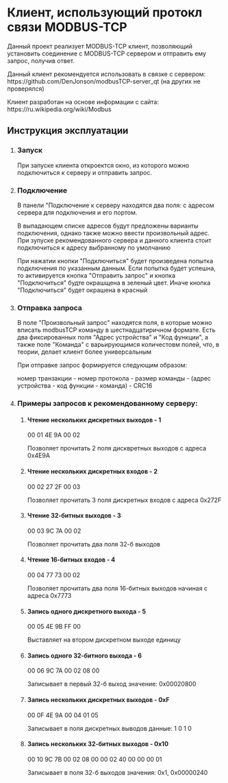 <h1>
    Клиент, использующий протокл связи MODBUS-TCP
  </h1>
  <p>
    Данный проект реализует MODBUS-TCP клиент, позволяющий установить соединение с MODBUS-TCP сервером и отправить ему запрос, получив ответ.
  </p>
  <p>Данный клиент рекомендуется использовать в связке с сервером: https://github.com/DenJonson/modbusTCP-server_qt (на других не проверялся) </p>
 <p>Клиент разработан на основе информации с сайта: https://ru.wikipedia.org/wiki/Modbus </p>

 <h2>
  Инструкция эксплуатации
 </h2>
 <ol>
  <li>
    <h3>Запуск</h3>
    <p>При запуске клиента откроектся окно, из которого можно подключиться к серверу и отправить запрос.</p>
  </li>
  <li>
    <h3>Подключение</h3>
    <p>В панели "Подключение к серверу находятся два поля: с адресом сервера для подключения и его портом.</p>
    <p>В выпадающем списке адресов будут предложены варианты подключения, однако также можно ввести произвольный адрес. При зупуске рекомендованного сервера и данного клиента стоит подключиться к адресу выбранному по умолчанию</p>
    <p>
      При нажатии кнопки "Подключиться" будет произведена попытка подключения по указанным данным. Если попытка будет успешна, то активируется кнопка "Отправить запрос" и кнопка "Подключиться" будте окрашщена в зеленый цвет. Иначе кнопка "Подключиться" будет окрашена в красный
    </p>
  </li>
  <li>
    <h3>Отправка запроса</h3>
    <p>В поле "Произвольный запрос" находятся поля, в которые можно вписать modbusTCP команду в шестнадцатиричном формате. Есть два фиксированных поля "Адрес устройства" и "Код функции", а также поле "Команда" с варьирующимся количестовм полей, что, в теории, делает клиент более универсальным</p>
    <p>
      При отправке запрос формируется следующим образом:
    </p>
    <p>
      номер транзакции - номер протокола - размер команды - (адрес устройства - код функции - команда) - CRC16
    </p>
  </li>
  <li>
    <h3>Примеры запросов к рекомендованному серверу:</h3>
    <ol>
      <li><h4>Чтение нескольких дискретных выходов - 1</h4>
        <p>
          00 01 4E 9A 00 02
        </p>
        <p>
          Позволяет прочитать 2 поля дисквретных выходов с адреса 0x4E9A
        </p>
      </li>
      <li><h4>Чтение нескольких дискретных входов - 2</h4>
        <p>
          00 02 27 2F 00 03
        </p>
        <p>
          Позволяет прочитать 3 поля дискретных входов с адреса 0x272F
        </p>
      </li>
      <li><h4>Чтение 32-битных выходов - 3</h4>
        <p>
          00 03 9C 7A 00 02
        </p>
      <p>
        Позволяет прочитать два поля 32-б выходов
      </p>
    </li>
      <li><h4>Чтение 16-битных входов - 4</h4>
        <p>
          00 04 77 73 00 02
        </p>
        <p>
          Позволяет прочитать два поля 16-битных выходов начиная с адреса 0x7773
        </p>
      </li>
      <li><h4>Запись одного дискретного выхода - 5</h4><p>
        00 05 4E 9B FF 00 
      </p>
      <p>
        Выставляет на втором дискретном выходе единицу
      </p></li>
      <li><h4>Запись одного 32-битного выхода - 6</h4>
        <p>
          00 06 9C 7A 00 02 08 00
        </p>
        <p>
          Записывает в первый 32-б выход значение: 0x00020800
        </p>
      </li>
      <li><h4>Запись нескольких дискретных выходов - 0xF</h4>
        <p>
          00 0F 4E 9A 00 04 01 05
        </p>
      <p>
        Записывает в поля дискретных выводов данные: 1 0 1 0
      </p></li>
      <li><h4>Запись нескольких 32-битных выходов - 0x10</h4>
        <p>
          00 10 9C 7B 00 02 08 00 00 02 40 00 00 00 01
      </p>
    <p>
      Записывает в поля 32-б выходов значения: 0x1, 0x00000240
    </p>
    </li>
    </ol>
  </li>
 </ol>